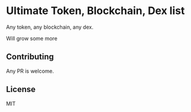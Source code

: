 # Ultimate Token, Blockchain, Dex list

Any token, any blockchain, any dex.

Will grow some more

## Contributing

Any PR is welcome.

## License

MIT
